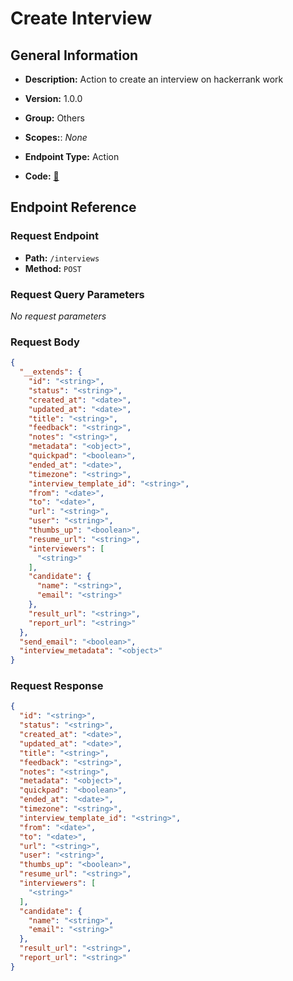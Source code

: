 # Create Interview

## General Information

- **Description:** Action to create an interview on hackerrank work

- **Version:** 1.0.0
- **Group:** Others
- **Scopes:**: _None_
- **Endpoint Type:** Action
- **Code:** [🔗](https://github.com/NangoHQ/integration-templates/tree/main/integrations/hackerrank-work/actions/create-interview.ts)

## Endpoint Reference

### Request Endpoint

- **Path:** `/interviews`
- **Method:** `POST`

### Request Query Parameters

_No request parameters_

### Request Body

```json
{
  "__extends": {
    "id": "<string>",
    "status": "<string>",
    "created_at": "<date>",
    "updated_at": "<date>",
    "title": "<string>",
    "feedback": "<string>",
    "notes": "<string>",
    "metadata": "<object>",
    "quickpad": "<boolean>",
    "ended_at": "<date>",
    "timezone": "<string>",
    "interview_template_id": "<string>",
    "from": "<date>",
    "to": "<date>",
    "url": "<string>",
    "user": "<string>",
    "thumbs_up": "<boolean>",
    "resume_url": "<string>",
    "interviewers": [
      "<string>"
    ],
    "candidate": {
      "name": "<string>",
      "email": "<string>"
    },
    "result_url": "<string>",
    "report_url": "<string>"
  },
  "send_email": "<boolean>",
  "interview_metadata": "<object>"
}
```

### Request Response

```json
{
  "id": "<string>",
  "status": "<string>",
  "created_at": "<date>",
  "updated_at": "<date>",
  "title": "<string>",
  "feedback": "<string>",
  "notes": "<string>",
  "metadata": "<object>",
  "quickpad": "<boolean>",
  "ended_at": "<date>",
  "timezone": "<string>",
  "interview_template_id": "<string>",
  "from": "<date>",
  "to": "<date>",
  "url": "<string>",
  "user": "<string>",
  "thumbs_up": "<boolean>",
  "resume_url": "<string>",
  "interviewers": [
    "<string>"
  ],
  "candidate": {
    "name": "<string>",
    "email": "<string>"
  },
  "result_url": "<string>",
  "report_url": "<string>"
}
```
